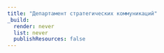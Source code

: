 ```yaml
---
title: "Департамент стратегических коммуникаций"
_build:
  render: never
  list: never
  publishResources: false
---
```

